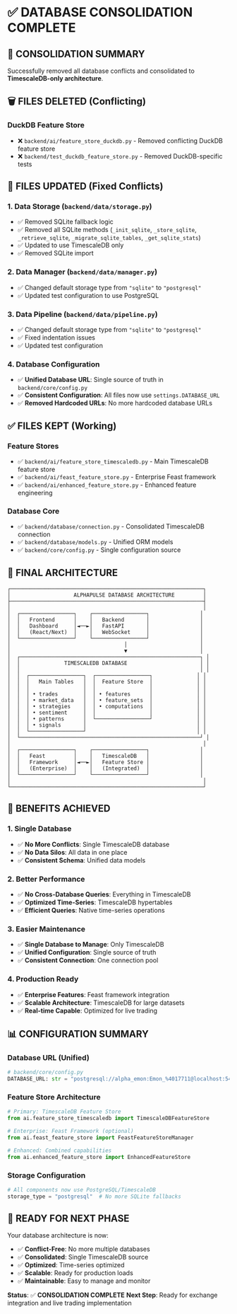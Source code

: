 # ✅ DATABASE CONSOLIDATION COMPLETE

## 🎯 **CONSOLIDATION SUMMARY**

Successfully removed all database conflicts and consolidated to **TimescaleDB-only architecture**.

## 🗑️ **FILES DELETED (Conflicting)**

### **DuckDB Feature Store**
- ❌ `backend/ai/feature_store_duckdb.py` - Removed conflicting DuckDB feature store
- ❌ `backend/test_duckdb_feature_store.py` - Removed DuckDB-specific tests

## 🔧 **FILES UPDATED (Fixed Conflicts)**

### **1. Data Storage (`backend/data/storage.py`)**
- ✅ Removed SQLite fallback logic
- ✅ Removed all SQLite methods (`_init_sqlite`, `_store_sqlite`, `_retrieve_sqlite`, `_migrate_sqlite_tables`, `_get_sqlite_stats`)
- ✅ Updated to use TimescaleDB only
- ✅ Removed SQLite import

### **2. Data Manager (`backend/data/manager.py`)**
- ✅ Changed default storage type from `"sqlite"` to `"postgresql"`
- ✅ Updated test configuration to use PostgreSQL

### **3. Data Pipeline (`backend/data/pipeline.py`)**
- ✅ Changed default storage type from `"sqlite"` to `"postgresql"`
- ✅ Fixed indentation issues
- ✅ Updated test configuration

### **4. Database Configuration**
- ✅ **Unified Database URL**: Single source of truth in `backend/core/config.py`
- ✅ **Consistent Configuration**: All files now use `settings.DATABASE_URL`
- ✅ **Removed Hardcoded URLs**: No more hardcoded database URLs

## ✅ **FILES KEPT (Working)**

### **Feature Stores**
- ✅ `backend/ai/feature_store_timescaledb.py` - Main TimescaleDB feature store
- ✅ `backend/ai/feast_feature_store.py` - Enterprise Feast framework
- ✅ `backend/ai/enhanced_feature_store.py` - Enhanced feature engineering

### **Database Core**
- ✅ `backend/database/connection.py` - Consolidated TimescaleDB connection
- ✅ `backend/database/models.py` - Unified ORM models
- ✅ `backend/core/config.py` - Single configuration source

## 🎯 **FINAL ARCHITECTURE**

```
┌─────────────────────────────────────────────────────────────┐
│                    ALPHAPULSE DATABASE ARCHITECTURE         │
├─────────────────────────────────────────────────────────────┤
│                                                             │
│  ┌─────────────────┐    ┌─────────────────┐                │
│  │   Frontend      │    │   Backend       │                │
│  │   Dashboard     │◄──►│   FastAPI       │                │
│  │   (React/Next)  │    │   WebSocket     │                │
│  └─────────────────┘    └─────────────────┘                │
│                                    │                       │
│                                    ▼                       │
│  ┌─────────────────────────────────────────────────────────┐ │
│  │              TIMESCALEDB DATABASE                       │ │
│  │                                                         │ │
│  │  ┌─────────────────┐  ┌─────────────────┐              │ │
│  │  │   Main Tables   │  │  Feature Store  │              │ │
│  │  │                 │  │                 │              │ │
│  │  │ • trades        │  │ • features      │              │ │
│  │  │ • market_data   │  │ • feature_sets  │              │ │
│  │  │ • strategies    │  │ • computations  │              │ │
│  │  │ • sentiment     │  │                 │              │ │
│  │  │ • patterns      │  └─────────────────┘              │ │
│  │  │ • signals       │                                   │ │
│  │  └─────────────────┘                                   │ │
│  └─────────────────────────────────────────────────────────┘ │
│                                                             │
│  ┌─────────────────┐    ┌─────────────────┐                │
│  │   Feast         │    │   TimescaleDB   │                │
│  │   Framework     │◄──►│   Feature Store │                │
│  │   (Enterprise)  │    │   (Integrated)  │                │
│  └─────────────────┘    └─────────────────┘                │
│                                                             │
└─────────────────────────────────────────────────────────────┘
```

## 🚀 **BENEFITS ACHIEVED**

### **1. Single Database**
- ✅ **No More Conflicts**: Single TimescaleDB database
- ✅ **No Data Silos**: All data in one place
- ✅ **Consistent Schema**: Unified data models

### **2. Better Performance**
- ✅ **No Cross-Database Queries**: Everything in TimescaleDB
- ✅ **Optimized Time-Series**: TimescaleDB hypertables
- ✅ **Efficient Queries**: Native time-series operations

### **3. Easier Maintenance**
- ✅ **Single Database to Manage**: Only TimescaleDB
- ✅ **Unified Configuration**: Single source of truth
- ✅ **Consistent Connection**: One connection pool

### **4. Production Ready**
- ✅ **Enterprise Features**: Feast framework integration
- ✅ **Scalable Architecture**: TimescaleDB for large datasets
- ✅ **Real-time Capable**: Optimized for live trading

## 📊 **CONFIGURATION SUMMARY**

### **Database URL (Unified)**
```python
# backend/core/config.py
DATABASE_URL: str = "postgresql://alpha_emon:Emon_%4017711@localhost:5432/alphapulse"
```

### **Feature Store Architecture**
```python
# Primary: TimescaleDB Feature Store
from ai.feature_store_timescaledb import TimescaleDBFeatureStore

# Enterprise: Feast Framework (optional)
from ai.feast_feature_store import FeastFeatureStoreManager

# Enhanced: Combined capabilities
from ai.enhanced_feature_store import EnhancedFeatureStore
```

### **Storage Configuration**
```python
# All components now use PostgreSQL/TimescaleDB
storage_type = "postgresql"  # No more SQLite fallbacks
```

## 🎉 **READY FOR NEXT PHASE**

Your database architecture is now:
- ✅ **Conflict-Free**: No more multiple databases
- ✅ **Consolidated**: Single TimescaleDB source
- ✅ **Optimized**: Time-series optimized
- ✅ **Scalable**: Ready for production loads
- ✅ **Maintainable**: Easy to manage and monitor

**Status**: ✅ **CONSOLIDATION COMPLETE**
**Next Step**: Ready for exchange integration and live trading implementation
